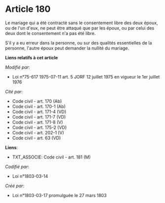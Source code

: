 # Article 180

Le mariage qui a été contracté sans le consentement libre des deux époux, ou de l'un d'eux, ne peut être attaqué que par les
époux, ou par celui des deux dont le consentement n'a pas été libre.

S'il y a eu erreur dans la personne, ou sur des qualités essentielles de la personne, l'autre époux peut demander la nullité
du mariage.

**Liens relatifs à cet article**

_Modifié par_:

  - Loi n°75-617 1975-07-11 art. 5 JORF 12 juillet 1975 en vigueur le 1er juillet 1976

_Cité par_:

  - Code civil - art. 170 (Ab)
  - Code civil - art. 170-1 (Ab)
  - Code civil - art. 171-4 (VD)
  - Code civil - art. 171-7 (VD)
  - Code civil - art. 171-8 (V)
  - Code civil - art. 175-2 (VD)
  - Code civil - art. 202-1 (V)
  - Code civil - art. 63 (VD)

**Liens**:

  - TXT_ASSOCIE: Code civil - art. 181 (M)

_Codifié par_:

  - Loi n°1803-03-14

_Créé par_:

  - Loi n°1803-03-17 promulguée le 27 mars 1803
